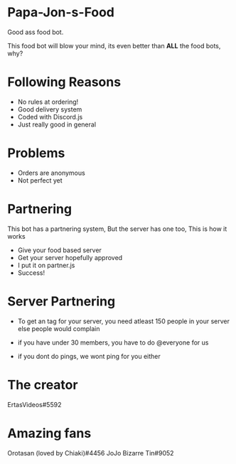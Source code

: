 # Papa-Jon-s-Food
Good ass food bot.

This food bot will blow your mind, its even better than **ALL** the food bots, why?

# Following Reasons
- No rules at ordering!
- Good delivery system
- Coded with Discord.js
- Just really good in general

# Problems
- Orders are anonymous
- Not perfect yet

# Partnering
 
This bot has a partnering system, But the server has one too, This is how it works

- Give your food based server
- Get your server hopefully approved
- I put it on partner.js
- Success!

# Server Partnering

- To get an tag for your server, you need atleast 150 people in your server else people would complain

- if you have under 30 members, you have to do @everyone for us

- if you dont do pings, we wont ping for you either

# The creator

ErtasVideos#5592

# Amazing fans

Orotasan (loved by Chiaki)#4456
JoJo Bizarre Tin#9052
